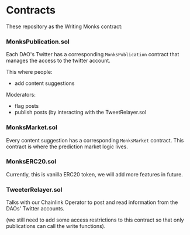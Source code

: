 # Contracts

These repository as the Writing Monks contract:

### MonksPublication.sol

Each DAO's Twitter has a corresponding `MonksPublication` contract that manages the access to the twitter account.

This where people:
- add content suggestions

Moderators:
- flag posts
- publish posts (by interacting with the TweetRelayer.sol

### MonksMarket.sol
Every content suggestion has a corresponding `MonksMarket` contract. This contract is where the prediction market logic lives.

### MonksERC20.sol
Currently, this is vanilla ERC20 token, we will add more features in future.

### TweeterRelayer.sol
Talks with our Chainlink Operator to post and read information from the DAOs' Twitter accounts.

(we still need to add some access restrictions to this contract so that only publications can call the write functions).
